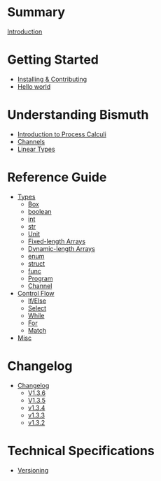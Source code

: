 # Summary

[Introduction](./Introduction.md)

# Getting Started
- [Installing & Contributing](./install.md)
- [Hello world]()

# Understanding Bismuth
- [Introduction to Process Calculi]()
- [Channels]()
- [Linear Types]()

# Reference Guide
- [Types](./ref/types.md)
	- [Box](./ref/types/Box.md)
	- [boolean](./ref/types/boolean.md)
	- [int](./ref/types/int.md)
	- [str](./ref/types/str.md)
	- [Unit](./ref/types/Unit.md)
	- [Fixed-length Arrays](./ref/types/array.md)
	- [Dynamic-length Arrays](./ref/types/vector.md)
	- [enum](./ref/types/enum.md)
	- [struct](./ref/types/struct.md)
	- [func](./ref/types/func.md)
	- [Program](./ref/types/Program.md)
	- [Channel](./ref/types/Channel.md)
- [Control Flow](./ref/controlflow.md)
	- [If/Else](./ref/flow/if.md)
	- [Select](./ref/flow/select.md)
	- [While](./ref/flow/while.md)
	- [For](./ref/flow/for.md)
	- [Match](./ref/flow/match.md)
- [Misc](./ref/Misc.md)

# Changelog
- [Changelog](./changelog.md)
    - [V1.3.6](./changelog/1.3.6.md)
    - [V1.3.5](./changelog/1.3.5.md)
	- [v1.3.4](./changelog/1.3.4.md)
	- [v1.3.3](./changelog/1.3.3.md)
	- [v1.3.2](./changelog/1.3.2.md)


# Technical Specifications
- [Versioning](./specs/versioning.md)
